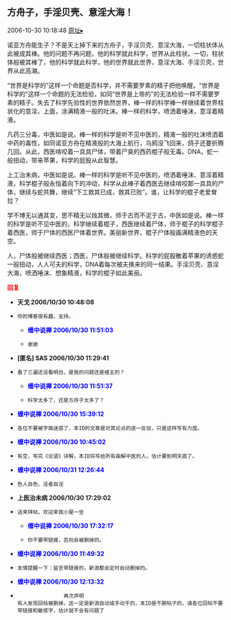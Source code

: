 ## 方舟子，手淫贝壳、意淫大海！
2006-10-30 10:18:48
[原址▸](http://www.fxgan.com/chan_time/2006_07_12/355.htm)


诺亚方舟能生子？不是天上掉下来的方舟子，手淫贝壳、意淫大海，一切柱状体从此被成其棒。他的问题不再问题，他的科学就此科学，世界从此柱状。一切，柱状体般被其棒了，他的科学就此科学，他的世界就此世界，意淫大海、手淫贝壳，世界从此高潮。

“世界是科学的”这样一个命题是否科学，并不需要罗素的精子把他唤醒。“世界是科学的”这样一个命题的无法检验，如同“世界是上帝的”的无法检验一样不需要罗素的精子。失去了科学先验性的世界依然世界，棒一样的科学棒一样继续着世界柱状化的意淫，上面，涂满精液一般的吐沫。棒一样的科学，喷洒着唾沫，意淫着精液。

凡药三分毒，中医如是说。棒一样的科学是听不见中医的，精液一般的吐沫喷洒着中药的毒性，如同诺亚方舟在精液般的大海上航行，乌鸦没飞回来，鸽子还要折腾几回。从此，西医啃咬着一具具尸体，带着尸臭的西药棍子般无毒。DNA，蛇一般扭动，带来苹果，科学的屁股从此智慧。

上工治未病，中医如是说。棒一样的科学是听不见中医的，喷洒着唾沫、意淫着精液，科学棍子般永恒着向下的冲动，科学从此棒子着西医去继续啃咬那一具具的尸体，继续与蛇共舞，继续“下工救其已成，救其已败”。谁，让科学的棍子老爱耷拉？

学不博无以通其变，思不精无以烛其微，师于古而不泥于古，中医如是说。棒一样的科学是听不见中医的，科学继续着棍子，西医继续着尸体，师于棍子的科学棍子着西医，师于尸体的西医尸体着世界。美丽新世界，棍子尸体般画满精液色的天空。

人，尸体般被继续西医；西医，尸体般被继续科学。科学的屁股散着苹果的诱惑蛇一般扭动，人人可夫的科学，DNA着每次被夫换来的同一结果。手淫贝壳、意淫大海，喷洒唾沫、想象精液，科学的棍子如此美丽。




**<font color='red'>回复</font>**


- **天戈  2006/10/30 10:48:08**
- ```
  你的博客很有趣，支持。 
  ```
   - **<font color='blue'>缠中说禅 2006/10/30 11:51:03</font>**
   - ```
     谢谢
     ```
- **[匿名] SAS  2006/10/30 11:29:41**
- ```
  看了三遍还没看明白，是我的问题还是楼主的？ 
  ```
   - **<font color='blue'>缠中说禅 2006/10/30 11:51:37</font>**
   - ```
     科学太多了，还是方舟子太多了？
     ```
- **<font color='blue'>缠中说禅 2006/10/30 15:39:12</font>**
- ```
  各位不要被字面迷惑了，本ID的文章是对其论点的逐一反驳，只是这样写有力度。
  ```
- **<font color='blue'>缠中说禅 2006/10/30 10:45:02</font>**
- ```
  有空，写完《论语》详解，本ID将写给所有曲解中医的人。估计要到明天底了。
  ```
- **<font color='blue'>缠中说禅 2006/10/31 12:26:44</font>**
- ```
  色人自色、淫者自淫
  ```
- **上医治未病  2006/10/30 17:29:02**
- ```
  送来拜帖，欢迎来我小屋一坐 
  ```
   - **<font color='blue'>缠中说禅 2006/10/30 17:32:17</font>**
   - ```
     你不要带链接，否则会被删掉的。
     ```
- **<font color='blue'>缠中说禅 2006/10/30 11:49:32</font>**
- ```
  友情提醒一下：留言带链接的，新浪都会定时自动删掉的。
  ```
- **<font color='blue'>缠中说禅 2006/10/30 12:13:32</font>**
- ```
                 再次声明
  有人发现回帖被删掉，这一定是新浪自动或手动干的，本ID是不删帖子的，请各位回帖不要带链接和敏感字，估计就不会有问题了
  ```
